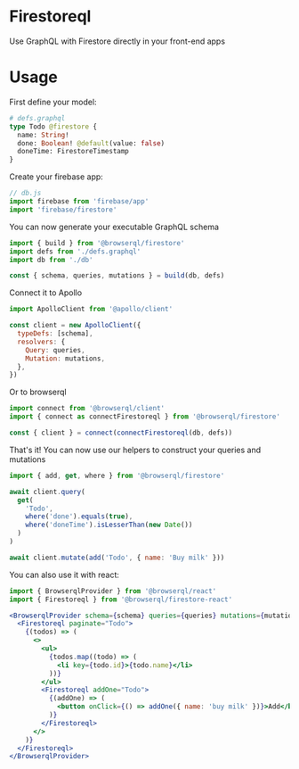 # Firestoreql

Use GraphQL with Firestore directly in your front-end apps

# Usage

First define your model:

```graphql
# defs.graphql
type Todo @firestore {
  name: String!
  done: Boolean! @default(value: false)
  doneTime: FirestoreTimestamp
}
```

Create your firebase app:

```javascript
// db.js
import firebase from 'firebase/app'
import 'firebase/firestore'
```

You can now generate your executable GraphQL schema

```javascript
import { build } from '@browserql/firestore'
import defs from './defs.graphql'
import db from './db'

const { schema, queries, mutations } = build(db, defs)
```

Connect it to Apollo

```javascript
import ApolloClient from '@apollo/client'

const client = new ApolloClient({
  typeDefs: [schema],
  resolvers: {
    Query: queries,
    Mutation: mutations,
  },
})
```

Or to browserql

```javascript
import connect from '@browserql/client'
import { connect as connectFirestoreql } from '@browserql/firestore'

const { client } = connect(connectFirestoreql(db, defs))
```

That's it! You can now use our helpers to construct your queries and mutations

```javascript
import { add, get, where } from '@browserql/firestore'

await client.query(
  get(
    'Todo',
    where('done').equals(true),
    where('doneTime').isLesserThan(new Date())
  )
)

await client.mutate(add('Todo', { name: 'Buy milk' }))
```

You can also use it with react:

```javascript
import { BrowserqlProvider } from '@browserql/react'
import { Firestoreql } from '@browserql/firestore-react'
```

```jsx
<BrowserqlProvider schema={schema} queries={queries} mutations={mutations}>
  <Firestoreql paginate="Todo">
    {(todos) => (
      <>
        <ul>
          {todos.map((todo) => (
            <li key={todo.id}>{todo.name}</li>
          ))}
        </ul>
        <Firestoreql addOne="Todo">
          {(addOne) => (
            <button onClick={() => addOne({ name: 'buy milk' })}>Add</button>
          )}
        </Firestoreql>
      </>
    )}
  </Firestoreql>
</BrowserqlProvider>
```
